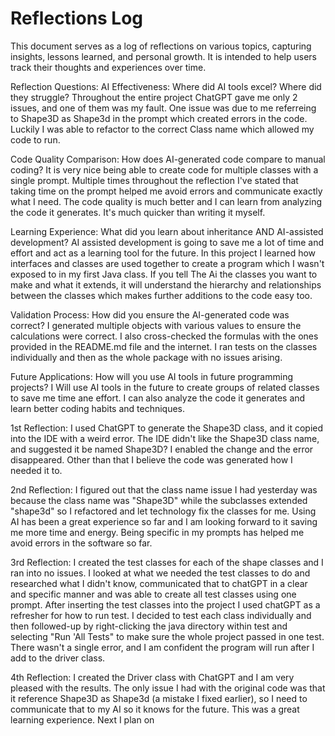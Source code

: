 # Reflections Log

This document serves as a log of reflections on various topics, capturing insights, lessons learned, and personal 
growth. It is intended to help users track their thoughts and experiences over time.

Reflection Questions:
AI Effectiveness: Where did AI tools excel? Where did they struggle?
Throughout the entire project ChatGPT gave me only 2 issues, and one of them was my fault. One issue was due to me 
referreing to Shape3D as Shape3d in the prompt which created errors in the code. Luckily I was able to refactor to the
correct Class name which allowed my code to run. 


Code Quality Comparison: How does AI-generated code compare to manual coding?
It is very nice being able to create code for multiple classes with a single prompt. Multiple times throughout the reflection
I've stated that taking time on the prompt helped me avoid errors and communicate exactly what I need. The code quality is much
better and I can learn from analyzing the code it generates. It's much quicker than writing it myself.


Learning Experience: What did you learn about inheritance AND AI-assisted development?
AI assisted development is going to save me a lot of time and effort and act as a learning tool for the future. In this project
I learned how interfaces and classes are used together to create a program which I wasn't exposed to in my first Java class.
If you tell The Ai the classes you want to make and what it extends, it will understand the hierarchy and relationships between the classes 
which makes further additions to the code easy too.

Validation Process: How did you ensure the AI-generated code was correct?
I generated multiple objects with various values to ensure the calculations were correct. I also cross-checked the formulas with
the ones provided in the README.md file and the internet. I ran tests on the classes individually and then as the whole package with no
issues arising. 


Future Applications: How will you use AI tools in future programming projects?
I Will use AI tools in the future to create groups of related classes to save me time ane effort. I can also analyze the code it generates
and learn better coding habits and techniques.




1st Reflection:
I used ChatGPT to generate the Shape3D class, and it copied into the IDE with a weird error. The
IDE didn't like the Shape3D class name, and suggested it be named Shape3D? I enabled the change and
the error disappeared. Other than that I believe the code was generated how I needed it to.




2nd Reflection:
I figured out that the class name issue I had yesterday was because the class name was 
"Shape3D" while the subclasses extended "shape3d" so I refactored and let technology fix the 
classes for me. Using AI has been a great experience so far and I am looking forward to it 
saving me more time and energy. Being specific in my prompts has helped me avoid errors in 
the software so far.




3rd Reflection:
I created the test classes for each of the shape classes and I ran into no issues. I looked at 
what we needed the test classes to do and researched what I didn't know, communicated that to chatGPT in a clear 
and specific manner and was able to create all test classes using one prompt. After inserting the test classes into 
the project I used chatGPT as a refresher for how to run test. I decided to test each class individually and then
followed-up by right-clicking the java directory within test and selecting "Run 'All Tests" to make sure the whole 
project passed in one test. There wasn't a single error, and I am confident the program will run after I add to the 
driver class.





4th Reflection: 
I created the Driver class with ChatGPT and I am very pleased with the results. The only issue I had with the original 
code was that it reference Shape3D as Shape3d (a mistake I fixed earlier), so I need to communicate that to my AI so 
it knows for the future. This was a great learning experience. Next I plan on  